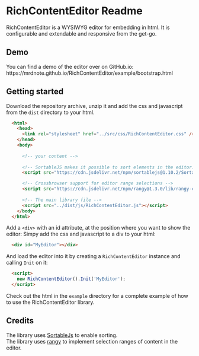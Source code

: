 <h1>RichContentEditor Readme</h1>
RichContentEditor is a WYSIWYG editor for embedding in html. It is configurable and extendable and responsive from the get-go.

<h2>Demo</h2>
You can find a demo of the editor over on GitHub.io: https://mrdnote.github.io/RichContentEditor/example/bootstrap.html

<h2>Getting started</h2>
Download the repository archive, unzip it and add the css and javascript from the <code>dist</code> directory to your html.

```html
  <html>
    <head>
      <link rel="stylesheet" href="../src/css/RichContentEditor.css" />
    </head>
    <body>
    
      <!-- your content -->
    
      <!-- SortableJS makes it possible to sort elements in the editor. Optional. -->  
      <script src="https://cdn.jsdelivr.net/npm/sortablejs@1.10.2/Sortable.min.js"></script>

      <!-- Crossbrowser support for editor range selections -->
      <script src="https://cdn.jsdelivr.net/npm/rangy@1.3.0/lib/rangy-core.js"></script>
      
      <!-- The main library file -->
      <script src="../dist/js/RichContentEditor.js"></script>
    </body>
  </html>
```

Add a <code>&lt;div></code> with an id attribute, at the position where you want to show the editor:
Simpy add the css and javascript to a div to your html:

```html
  <div id="MyEditor"></div>
```

And load the editor into it by creating a <code>RichContentEditor</code> instance and calling <code>Init</code> on it:

```html
  <script>
    new RichContentEditor().Init('MyEditor');
  </script>
```

Check out the html in the <code>example</code> directory for a complete example of how to use the RichContentEditor library.

<h2>Credits</h2>

The library uses <a href="https://github.com/SortableJS/Sortable" target="_blank">SortableJs</a> to enable sorting.<br/>
The library uses <a href="https://github.com/timdown/rangy" target="_blank">rangy</a> to implement selection ranges of content in the editor.<br/>